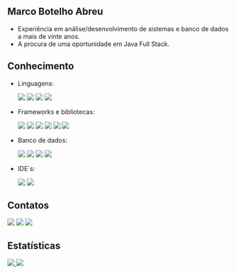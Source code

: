 <!--
### Hi there 👋


**marcobotelho/marcobotelho** is a ✨ _special_ ✨ repository because its `README.md` (this file) appears on your GitHub profile.

Here are some ideas to get you started:

- 🔭 I’m currently working on ...
- 🌱 I’m currently learning ...
- 👯 I’m looking to collaborate on ...
- 🤔 I’m looking for help with ...
- 💬 Ask me about ...
- 📫 How to reach me: ...
- 😄 Pronouns: ...
- ⚡ Fun fact: ...

Pessoal que veio atrás do **Github Stats:** a API provavelmente saiu do ar nesse período,
mas você pode adicionar a sua própria, seguindo esse [tutorial](https://github.com/anuraghazra/github-readme-stats/blob/master/readme.md#deploy-on-your-own-vercel-instance)
  
-->

## Marco Botelho Abreu

- Experiência em análise/desenvolvimento de sistemas e banco de dados a mais de vinte anos.
- A procura de uma oportunidade em Java Full Stack.

## Conhecimento

  - Linguagens: 
    <div>
      <a href="#"><img src="https://img.shields.io/badge/java-%23ED8B00.svg?style=for-the-badge&logo=openjdk&logoColor=white"></a>
      <a href="#"><img src="https://img.shields.io/badge/html5-%23E34F26.svg?style=for-the-badge&logo=html5&logoColor=white"></a>
      <a href="#"><img src="https://img.shields.io/badge/css3-%231572B6.svg?style=for-the-badge&logo=css3&logoColor=white"></a>
      <a href="#"><img src="https://img.shields.io/badge/javascript-%23323330.svg?style=for-the-badge&logo=javascript&logoColor=%23F7DF1E"></a>
    </div>

  - Frameworks e bibliotecas:
    <div> 
      <a href="#"><img src="https://img.shields.io/badge/Spring_Boot-F2F4F9?style=for-the-badge&logo=spring-boot"></a>
      <a href="#"><img src="https://img.shields.io/badge/Spring_Security-6DB33F?style=for-the-badge&logo=Spring-Security&logoColor=white"></a>
      <a href="#"><img src="https://img.shields.io/badge/angular-%23DD0031.svg?style=for-the-badge&logo=angular&logoColor=white"></a>
      <a href="#"><img src="https://img.shields.io/badge/Thymeleaf-%23005C0F.svg?style=for-the-badge&logo=Thymeleaf&logoColor=white"></a>
      <a href="#"><img src="https://img.shields.io/badge/bootstrap-%238511FA.svg?style=for-the-badge&logo=bootstrap&logoColor=white"></a>
      <a href="#"><img src="https://img.shields.io/badge/jquery-%230769AD.svg?style=for-the-badge&logo=jquery&logoColor=white"></a>
    </div>

  - Banco de dados: 
    <div>
      <a href="#"><img src="https://img.shields.io/badge/Hibernate-59666C?style=for-the-badge&logo=Hibernate&logoColor=white"></a>
      <a href="#"><img src="https://img.shields.io/badge/Oracle-F80000?style=for-the-badge&logo=oracle&logoColor=black"></a>
      <a href="#"><img src="https://img.shields.io/badge/PLSQL-F80000?style=for-the-badge&logo=oracle&logoColor=black"></a>
      <a href="#"><img src="https://img.shields.io/badge/postgres-%23316192.svg?style=for-the-badge&logo=postgresql&logoColor=white"></a>
    </div>

  - IDE´s:
    <div>
      <a href="#"><img src="https://img.shields.io/badge/Eclipse-2C2255?style=for-the-badge&logo=eclipse&logoColor=white"></a>
      <a href="#"><img src="https://img.shields.io/badge/VSCode-0078D4?style=for-the-badge&logo=visual%20studio%20code&logoColor=white"></a>
    </div>
  
## Contatos
<div> 
  <!--<a href="#" target="_blank"><img src="https://img.shields.io/badge/YouTube-FF0000?style=for-the-badge&logo=youtube&logoColor=white" target="_blank"></a>
  <a href="#" target="_blank"><img src="https://img.shields.io/badge/-Instagram-%23E4405F?style=for-the-badge&logo=instagram&logoColor=white" target="_blank"></a>
  <a href="#" target="_blank"><img src="https://img.shields.io/badge/Twitch-9146FF?style=for-the-badge&logo=twitch&logoColor=white" target="_blank"></a>-->	  
  <a href = "mailto:marcobotelhoabreu@gmail.com"><img src="https://img.shields.io/badge/-Gmail-%23333?style=for-the-badge&logo=gmail&logoColor=white" target="_blank"></a>
  <a href="#" target="_blank"><img src="https://img.shields.io/badge/-LinkedIn-%230077B5?style=for-the-badge&logo=linkedin&logoColor=white" target="_blank"></a> 
  <a href="#" target="_blank"><img src="https://img.shields.io/badge/Discord-7289DA?style=for-the-badge&logo=discord&logoColor=white" target="_blank"></a> 
</div>

## Estatísticas
<div>
  <a href="#">
    <img src="https://github-readme-stats.vercel.app/api?username=marcobotelho&count_private=true&show_icons=true&theme=dracula">
  </a> 
  <a href="#">
    <img src="https://github-readme-stats.vercel.app/api/top-langs/?username=marcobotelho&layout=compact&theme=dracula" href="#">  
  </a>
</div>

